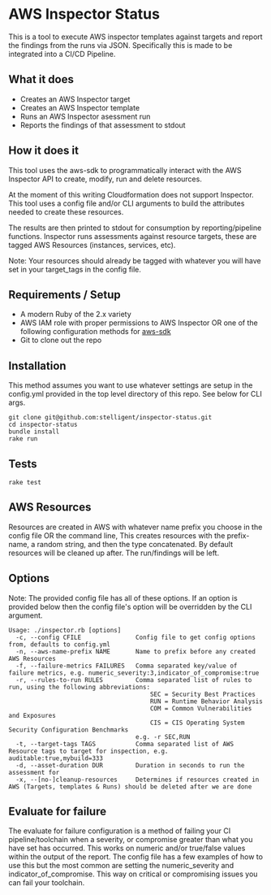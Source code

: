 # AWS Inspector Status

This is a tool to execute AWS inspector templates against targets and report the findings from the runs via JSON. Specifically this is made to be integrated into a CI/CD Pipeline.

## What it does
  * Creates an AWS Inspector target
  * Creates an AWS Inspector template
  * Runs an AWS Inspector asessment run
  * Reports the findings of that assessment to stdout

## How it does it

This tool uses the aws-sdk to programmatically interact with the AWS Inspector API to create, modify, run and delete resources. 

At the moment of this writing Cloudformation does not support Inspector. This tool uses a config file and/or CLI arguments to build the attributes needed to create these resources.

The results are then printed to stdout for consumption by reporting/pipeline functions. Inspector runs assessments against resource targets, these are tagged AWS Resources (instances, services, etc). 

Note: Your resources should already be tagged with whatever you will have set in your target_tags in the config file.

## Requirements / Setup

* A modern Ruby of the 2.x variety
* AWS IAM role with proper permissions to AWS Inspector OR one of the following configuration methods for [aws-sdk](https://github.com/aws/aws-sdk-ruby#configuration)
* Git to clone out the repo

## Installation

This method assumes you want to use whatever settings are setup in the config.yml provided in the top level directory of this repo. See below for CLI args.

```
git clone git@github.com:stelligent/inspector-status.git
cd inspector-status
bundle install
rake run
```

## Tests

`rake test`

## AWS Resources

Resources are created in AWS with whatever name prefix you choose in the config file OR the command line, This creates resources with the prefix-name, a random string, and then the type concatenated. By default resources will be cleaned up after. The run/findings will be left.

## Options
Note: The provided config file has all of these options. If an option is provided below then the config file's option will be overridden by the CLI argument.

```
Usage: ./inspector.rb [options]
  -c, --config CFILE               Config file to get config options from, defaults to config.yml
  -n, --aws-name-prefix NAME       Name to prefix before any created AWS Resources
  -f, --failure-metrics FAILURES   Comma separated key/value of failure metrics, e.g. numeric_severity:3,indicator_of_compromise:true
  -r, --rules-to-run RULES         Comma separated list of rules to run, using the following abbreviations:
                                       SEC = Security Best Practices
                                       RUN = Runtime Behavior Analysis
                                       COM = Common Vulnerabilities and Exposures
                                       CIS = CIS Operating System Security Configuration Benchmarks
                                   e.g. -r SEC,RUN
  -t, --target-tags TAGS           Comma separated list of AWS Resource tags to target for inspection, e.g. auditable:true,mybuild=333
  -d, --asset-duration DUR         Duration in seconds to run the assessment for
  -x, --[no-]cleanup-resources     Determines if resources created in AWS (Targets, templates & Runs) should be deleted after we are done
```

## Evaluate for failure
The evaluate for failure configuration is a method of failing your CI pipeline/toolchain when a severity, or compromise greater than what you have set has occurred. This works on numeric and/or true/false values within the output of the report. The config file has a few examples of how to use this but the most common are setting the numeric_severity and indicator_of_compromise. This way on critical or compromising issues you can fail your toolchain.
